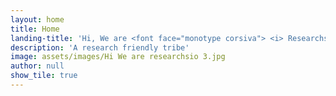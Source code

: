 ```yaml
---
layout: home
title: Home
landing-title: 'Hi, We are <font face="monotype corsiva"> <i> Researchsio </i> </font>'
description: 'A research friendly tribe'
image: assets/images/Hi We are researchsio 3.jpg
author: null
show_tile: true
---
```


